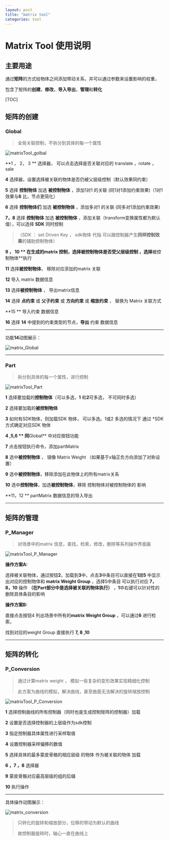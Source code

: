 ```yaml
---
layout: post
title: "matrix tool"
categories: tool
---
```

# Matrix Tool 使用说明

## 主要用途

​        通过**矩阵**的方式给物体之间添加带动关系，并可以通过参数来设置影响的权重，

包含了矩阵的**创建**，**修改**，**导入导出**，**管理**和**转化**

[TOC]

## 矩阵的创建

### Global 

> 全局关联控制，不拆分到具体的每一个属性

![matrixTool_golbal](https://raw.githubusercontent.com/shabbySilence/shabbySilence.github.io/master/images/matrixTool/matrixTool_golbal.png)

**1 ， 2， 3  **  选择器， 可以点击选择是否关联对应的 translate ，rotate ， sale

**4**  选择器，设置选择被关联的物体是否仍被父层级控制（默认效果同约束）

**5** 选择 **控制物体** 加选 **被控制物体** ，添加1对1 的关联 (同1对1添加约束效果)（1对1效果与**6** 比，节点更简化）

**6**  选择 **控制物体们** 加选 **被控制物体** ，添加多对1 的关联 (同多对1添加约束效果)

**7，8**  选择 **控制物体** 加选 **被控制物体** ，添加关联（transform变换属性都为默认值），可以选择 **SDK** 同时控制

> （SDK ： set Driven Key  ， sdk物体 代指 可以跟控制器产生**同样控制效果**的辅助控制物体）

**9 ， 10 ** 在生成的matrix 控制，选择被控制物体是否受父层级控制 ，选择**被控制物体**执行

**11**  选择**被控制物体**， 移除对应添加的matrix 关联

**12** 导入 matrix  数据信息

**13** 选择**被控制物体** ， 导出matrix信息

**14** 选择 **点约束** 或 **父子约束** 或 **方向约束** 或 **缩放约束** ， 替换为 Matrix 关联方式

**15 ** 导入约束 数据信息

**16** 选择 **14** 中提到的约束类型的节点，**导出** 约束 数据信息

***

功能**14**动图展示：



![matrix_Global](https://raw.githubusercontent.com/shabbySilence/shabbySilence.github.io/master/images/matrixTool/matrix_Global.gif)

***

### Part 

> 拆分到具体的每一个属性，进行控制

![matrixTool_Part](https://raw.githubusercontent.com/shabbySilence/shabbySilence.github.io/master/images/matrixTool/matrixTool_Part.png)

**1**  选择要加载的**控制物体**（可以多选，**1** 和**2**可多选，  不可同时多选）

**2** 选择要加载的**被控制物体**

**3** 如何有SDK物体，则加载SDK 物体， 可以多选。1或2 多选的情况下 通过 *SDK 方式确定对应SDK 物体

**4 ,5,6 ** 同**Global**  中对应按钮功能

**7**  点击按钮执行命令，添加partMatrix

**8**  选中**被控制物体** ， 镜像 Matrix Weight （如果基于x轴正负方向添加了对称设置）

**9**  选中**被控制物体**，移除添加在此物体上的所有matrix关系

**10** 选中**控制物体**，加选**被控制物体**，移除 控制物体对被控制物体的 影响

**11，12 **  partMatrix 数据信息的导入导出

***



## 矩阵的管理

### P_Manager

> 对场景中的matrix 信息，查找，检索，修改，删除等系列操作界面画

![matrixTool_P_Manager](https://raw.githubusercontent.com/shabbySilence/shabbySilence.github.io/master/images/matrixTool/matrixTool_P_Manager.png)



**操作方案A:**

选择被关联物体，通过按钮**2**，加载到**3**中，点击**3**中条目可以直接在**1**跟**5** 中显示出对应的控制物体和 **matrix Weight Group** ，选择5中条目 可以执行对应 **7，8，10** 操作 **（在Part部分中是选择被关联的物体执行）** ，**1**中右键可以针对性的删除具体条目的影响

**操作方案B:**

直接点击按钮4 列出场景中所有的**matrix Weight Group** ，可以通过**6** 进行检索，

找到对应的weight Group 直接执行 **7, 8 ,10** 



***

## 矩阵的转化

### P_Conversion

> 通过计算matrix weight  ， 模拟一些复杂的变形效果实现精细化控制
>
> 此方案为曲线的模拟，解决曲线，甚至曲面无法解决的旋转缩放控制

![matrixTool_P_Conversion](https://raw.githubusercontent.com/shabbySilence/shabbySilence.github.io/master/images/matrixTool/matrixTool_P_Conversion.png)

**1** 选择控制曲线的所有控制器（同时也是生成控制矩阵的控制器）加载

**2** 设置是否选择控制器的上层级作为sdk控制

**3** 指定控制器具体属性进行采样取值

**4** 设置控制器采样偏移的数值

**5** 选择具体的最多蒙皮骨骼的相应层级 的物体 作为被关联的物体 加载

**6 ，7 ，8**  选择器

**9**  蒙皮骨骼对应最高层级的组的后缀

**10** 执行操作 

***

具体操作动图展示：

![matrix_conversion](https://raw.githubusercontent.com/shabbySilence/shabbySilence.github.io/master/images/matrixTool/matrix_conversion.gif)



> 只转化的旋转和缩放部分，位移的带动为默认的曲线
>
> 故控制器旋转时，轴心一直在曲线上

